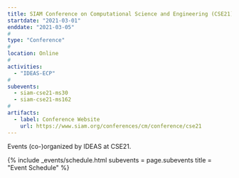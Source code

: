 ```yaml
---
title: SIAM Conference on Computational Science and Engineering (CSE21)
startdate: "2021-03-01"
enddate: "2021-03-05"
#
type: "Conference" 
#
location: Online
#
activities:
  - "IDEAS-ECP"
#
subevents:
  - siam-cse21-ms30
  - siam-cse21-ms162
#
artifacts:
  - label: Conference Website
    url: https://www.siam.org/conferences/cm/conference/cse21
---
```


Events (co-)organized by IDEAS at CSE21.

{% include _events/schedule.html
   subevents = page.subevents
   title = "Event Schedule"
%}
